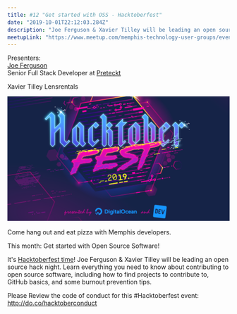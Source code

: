 ```yaml
---
title: #12 "Get started with OSS - Hacktoberfest"
date: "2019-10-01T22:12:03.284Z"
description: "Joe Ferguson & Xavier Tilley will be leading an open source hack night. Learn everything you need to know about contributing to open source software, including how to find projects to contribute to, GitHub basics, and some burnout prevention tips."
meetupLink: "https://www.meetup.com/memphis-technology-user-groups/events/hxxpfqyznbcb/"
---
```


Presenters:  
[Joe Ferguson](https://joeferguson.me/)  
Senior Full Stack Developer at [Preteckt](https://www.preteckt.com/)

Xavier Tilley
Lensrentals

![HackMemphis](./2019-10-01-hacktoberfest.png)

Come hang out and eat pizza with Memphis developers.

This month: Get started with Open Source Software!

It's [Hacktoberfest time](https://hacktoberfest.digitalocean.com)! Joe Ferguson & Xavier Tilley will be leading an open source hack night. Learn everything you need to know about contributing to open source software, including how to find projects to contribute to, GitHub basics, and some burnout prevention tips.

Please Review the code of conduct for this #Hacktoberfest event: http://do.co/hacktoberconduct
